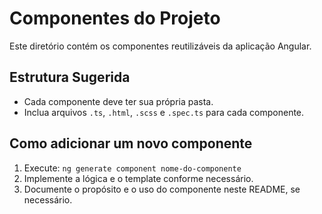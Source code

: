 # Componentes do Projeto

Este diretório contém os componentes reutilizáveis da aplicação Angular.

## Estrutura Sugerida

- Cada componente deve ter sua própria pasta.
- Inclua arquivos `.ts`, `.html`, `.scss` e `.spec.ts` para cada componente.

## Como adicionar um novo componente

1. Execute: `ng generate component nome-do-componente`
2. Implemente a lógica e o template conforme necessário.
3. Documente o propósito e o uso do componente neste README, se necessário.
